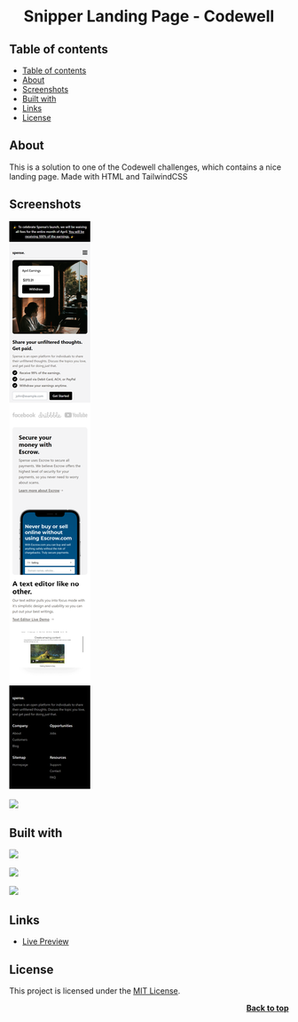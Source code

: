 <a name="readme-top"></a>

<h1 align="center">Snipper Landing Page - Codewell</h1>

## Table of contents

- [Table of contents](#table-of-contents)
- [About](#about)
- [Screenshots](#screenshots)
- [Built with](#built-with)
- [Links](#links)
- [License](#license)

## About

This is a solution to one of the Codewell challenges, which contains a nice landing page. Made with HTML and TailwindCSS

## Screenshots

![](./img/mobile.png)

![](./img/desktop.png)

## Built with

![](https://img.shields.io/badge/HTML5-E34F26?style=for-the-badge&logo=html5&logoColor=white)

![](https://img.shields.io/badge/CSS3-1572B6?style=for-the-badge&logo=css3&logoColor=white)

![](https://img.shields.io/badge/Tailwind_CSS-38B2AC?style=for-the-badge&logo=tailwind-css&logoColor=white)

## Links

- [Live Preview](https://seesmof.github.io/snipper-landing-page/)

## License

This project is licensed under the [MIT License](./LICENSE).

<p align="right"><a href="#readme-top"><strong>Back to top</strong></a></p>
